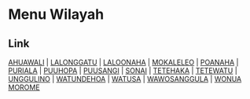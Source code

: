 # Menu Wilayah

## Link

[AHUAWALI](https://github.com/gigit-pemilu/pemilu-2024-74-sulawesi-tenggara/tree/main/pileg-dpr/hitung-suara/sub/74-sulawesi-tenggara/sub/02-konawe/sub/17-puriala/sub/2007-ahuawali)
 | 
[LALONGGATU](https://github.com/gigit-pemilu/pemilu-2024-74-sulawesi-tenggara/tree/main/pileg-dpr/hitung-suara/sub/74-sulawesi-tenggara/sub/02-konawe/sub/17-puriala/sub/2004-lalonggatu)
 | 
[LALOONAHA](https://github.com/gigit-pemilu/pemilu-2024-74-sulawesi-tenggara/tree/main/pileg-dpr/hitung-suara/sub/74-sulawesi-tenggara/sub/02-konawe/sub/17-puriala/sub/2015-laloonaha)
 | 
[MOKALELEO](https://github.com/gigit-pemilu/pemilu-2024-74-sulawesi-tenggara/tree/main/pileg-dpr/hitung-suara/sub/74-sulawesi-tenggara/sub/02-konawe/sub/17-puriala/sub/2010-mokaleleo)
 | 
[POANAHA](https://github.com/gigit-pemilu/pemilu-2024-74-sulawesi-tenggara/tree/main/pileg-dpr/hitung-suara/sub/74-sulawesi-tenggara/sub/02-konawe/sub/17-puriala/sub/2005-poanaha)
 | 
[PURIALA](https://github.com/gigit-pemilu/pemilu-2024-74-sulawesi-tenggara/tree/main/pileg-dpr/hitung-suara/sub/74-sulawesi-tenggara/sub/02-konawe/sub/17-puriala/sub/2001-puriala)
 | 
[PUUHOPA](https://github.com/gigit-pemilu/pemilu-2024-74-sulawesi-tenggara/tree/main/pileg-dpr/hitung-suara/sub/74-sulawesi-tenggara/sub/02-konawe/sub/17-puriala/sub/2014-puuhopa)
 | 
[PUUSANGI](https://github.com/gigit-pemilu/pemilu-2024-74-sulawesi-tenggara/tree/main/pileg-dpr/hitung-suara/sub/74-sulawesi-tenggara/sub/02-konawe/sub/17-puriala/sub/2009-puusangi)
 | 
[SONAI](https://github.com/gigit-pemilu/pemilu-2024-74-sulawesi-tenggara/tree/main/pileg-dpr/hitung-suara/sub/74-sulawesi-tenggara/sub/02-konawe/sub/17-puriala/sub/2003-sonai)
 | 
[TETEHAKA](https://github.com/gigit-pemilu/pemilu-2024-74-sulawesi-tenggara/tree/main/pileg-dpr/hitung-suara/sub/74-sulawesi-tenggara/sub/02-konawe/sub/17-puriala/sub/2013-tetehaka)
 | 
[TETEWATU](https://github.com/gigit-pemilu/pemilu-2024-74-sulawesi-tenggara/tree/main/pileg-dpr/hitung-suara/sub/74-sulawesi-tenggara/sub/02-konawe/sub/17-puriala/sub/2012-tetewatu)
 | 
[UNGGULINO](https://github.com/gigit-pemilu/pemilu-2024-74-sulawesi-tenggara/tree/main/pileg-dpr/hitung-suara/sub/74-sulawesi-tenggara/sub/02-konawe/sub/17-puriala/sub/2011-unggulino)
 | 
[WATUNDEHOA](https://github.com/gigit-pemilu/pemilu-2024-74-sulawesi-tenggara/tree/main/pileg-dpr/hitung-suara/sub/74-sulawesi-tenggara/sub/02-konawe/sub/17-puriala/sub/1002-watundehoa)
 | 
[WATUSA](https://github.com/gigit-pemilu/pemilu-2024-74-sulawesi-tenggara/tree/main/pileg-dpr/hitung-suara/sub/74-sulawesi-tenggara/sub/02-konawe/sub/17-puriala/sub/2008-watusa)
 | 
[WAWOSANGGULA](https://github.com/gigit-pemilu/pemilu-2024-74-sulawesi-tenggara/tree/main/pileg-dpr/hitung-suara/sub/74-sulawesi-tenggara/sub/02-konawe/sub/17-puriala/sub/2016-wawosanggula)
 | 
[WONUA MOROME](https://github.com/gigit-pemilu/pemilu-2024-74-sulawesi-tenggara/tree/main/pileg-dpr/hitung-suara/sub/74-sulawesi-tenggara/sub/02-konawe/sub/17-puriala/sub/2006-wonua-morome)

